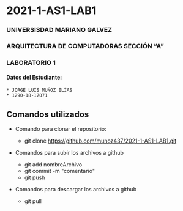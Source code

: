 # 2021-1-AS1-LAB1
### UNIVERSISDAD MARIANO GALVEZ
### ARQUITECTURA DE COMPUTADORAS SECCIÓN “A”
### LABORATORIO 1

#### Datos del Estudiante:
    * JORGE LUIS MUÑOZ ELÍAS
    * 1290-18-17071


## Comandos utilizados

* Comando para clonar el repositorio:
    * git clone https://github.com/munoz437/2021-1-AS1-LAB1.git

* Comandos para subir los archivos a github
    * git add nombreArchivo
    * git commit -m "comentario"
    * git push
* Comandos para descargar los archivos a github
    * git pull
